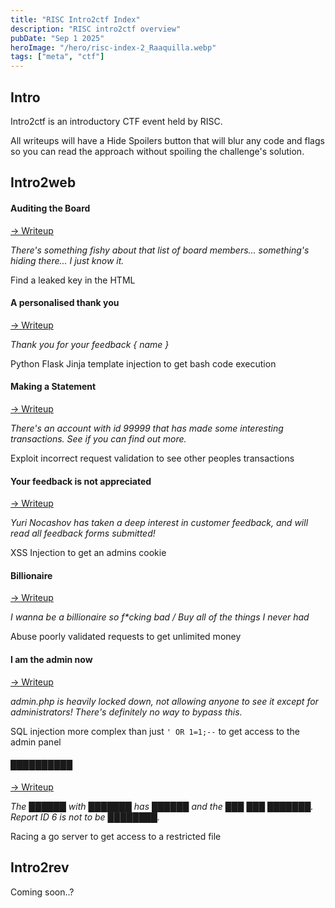 ```yaml
---
title: "RISC Intro2ctf Index"
description: "RISC intro2ctf overview"
pubDate: "Sep 1 2025"
heroImage: "/hero/risc-index-2_Raaquilla.webp"
tags: ["meta", "ctf"]
---
```


## Intro

Intro2ctf is an introductory CTF event held by RISC.

All writeups will have a Hide Spoilers button that will blur any code and flags
so you can read the approach without spoiling the challenge's solution.

## Intro2web

#### Auditing the Board
[-> Writeup](/risc-intro2web-auditing-the-board/)

*There's something fishy about that list of board members... something's hiding there... I just know it.*

Find a leaked key in the HTML

#### A personalised thank you
[-> Writeup](/risc-intro2web-a-personalised-thank-you/)

*Thank you for your feedback { name }*

Python Flask Jinja template injection to get bash code execution

#### Making a Statement
[-> Writeup](/risc-intro2web-making-a-statement/)

*There's an account with id 99999 that has made some interesting transactions. See if you can find out more.*

Exploit incorrect request validation to see other peoples transactions

#### Your feedback is not appreciated
[-> Writeup](/risc-intro2web-your-feedback-is-not-appreciated/)

*Yuri Nocashov has taken a deep interest in customer feedback, and will read all feedback forms submitted!*

XSS Injection to get an admins cookie

#### Billionaire
[-> Writeup](/risc-intro2web-billionaire/)

*I wanna be a billionaire so f\*cking bad / Buy all of the things I never had*

Abuse poorly validated requests to get unlimited money

#### I am the admin now
[-> Writeup](/risc-intro2web-i-am-the-admin-now/)

*admin.php is heavily locked down, not allowing anyone to see it except for administrators! There's definitely no way to bypass this.*

SQL injection more complex than just `' OR 1=1;--` to get access to the admin panel

#### ██████████
[-> Writeup](/risc-intro2web-__________/)

*The ██████ with ███████ has ██████ and the ███ ███ ███████. Report ID 6 is not to be ████████.*

Racing a go server to get access to a restricted file

## Intro2rev

Coming soon..?
